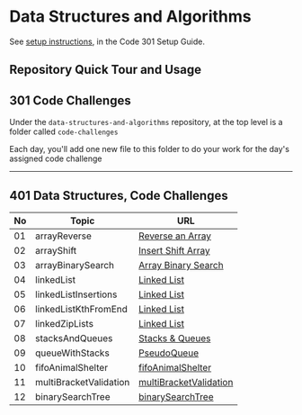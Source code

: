# Data Structures and Algorithms

See [setup instructions](https://codefellows.github.io/setup-guide/code-301/3-code-challenges), in the Code 301 Setup Guide.

## Repository Quick Tour and Usage

## 301 Code Challenges

Under the `data-structures-and-algorithms` repository, at the top level is a folder called `code-challenges`

Each day, you'll add one new file to this folder to do your work for the day's assigned code challenge

---

## 401 Data Structures, Code Challenges

| No  | Topic                  | URL                                                                  |
| --- | ---                    | -------------------------------------------------------------------- |
| 01  | arrayReverse           | [Reverse an Array](./code-challenges/arrayReverse/README.md)         |
| 02  | arrayShift             | [Insert Shift Array](./code-challenges/arrayShift/README.md)         |
| 03  | arrayBinarySearch      | [Array Binary Search](./code-challenges/arrayBinarySearch/README.md) |
| 04  | linkedList             | [Linked List](./code-challenges/linkedList/README.md)                |
| 05  | linkedListInsertions   | [Linked List](./code-challenges/linkedList/README.md)                |
| 06  | linkedListKthFromEnd   | [Linked List](./code-challenges/linkedList/README.md)                |
| 07  | linkedZipLists         | [Linked List](./code-challenges/linkedList/README.md)                |
| 08  | stacksAndQueues        | [Stacks & Queues](./code-challenges/stacksAndQueues/README.md)       |
| 09  | queueWithStacks        | [PseudoQueue](./code-challenges/queueWithStacks/README.md)           |
| 10  | fifoAnimalShelter      | [fifoAnimalShelter](./code-challenges/fifoAnimalShelter/README.md)   |
| 11  | multiBracketValidation | [multiBracketValidation](./code-challenges/multiBracketValidation/README.md)   |
| 12  | binarySearchTree       | [binarySearchTree](./code-challenges/tree/README.md)   |


